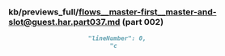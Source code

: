 ### kb/previews_full/flows__master-first__master-and-slot@guest.har.part037.md (part 002)

```md
                      "lineNumber": 0,
                            "c
```

```
